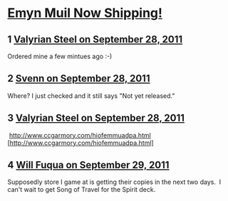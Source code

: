 # [Emyn Muil Now Shipping!](https://community.fantasyflightgames.com/topic/53866-emyn-muil-now-shipping/)

## 1 [Valyrian Steel on September 28, 2011](https://community.fantasyflightgames.com/topic/53866-emyn-muil-now-shipping/?do=findComment&comment=534258)

Ordered mine a few mintues ago :-)

## 2 [Svenn on September 28, 2011](https://community.fantasyflightgames.com/topic/53866-emyn-muil-now-shipping/?do=findComment&comment=534301)

Where? I just checked and it still says "Not yet released."

## 3 [Valyrian Steel on September 28, 2011](https://community.fantasyflightgames.com/topic/53866-emyn-muil-now-shipping/?do=findComment&comment=534326)

 http://www.ccgarmory.com/hiofemmuadpa.html [http://www.ccgarmory.com/hiofemmuadpa.html]

## 4 [Will Fuqua on September 29, 2011](https://community.fantasyflightgames.com/topic/53866-emyn-muil-now-shipping/?do=findComment&comment=534477)

Supposedly store I game at is getting their copies in the next two days.  I can't wait to get Song of Travel for the Spirit deck. 


